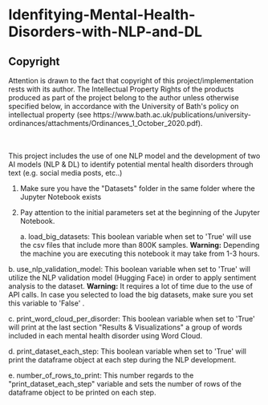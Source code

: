 # Idenfitying-Mental-Health-Disorders-with-NLP-and-DL

<h2>Copyright</h2>
Attention is drawn to the fact that copyright of this project/implementation rests with its author. The Intellectual Property Rights of the products produced as part of the project belong to the author unless otherwise specified below, in accordance with the University of Bath's policy on intellectual property (see
https://www.bath.ac.uk/publications/university-ordinances/attachments/Ordinances_1_October_2020.pdf).

<br><br>
This project includes the use of one NLP model and the development of two AI models (NLP &amp; DL) to identify potential mental health disorders through text (e.g. social media posts, etc..)

1. Make sure you have the "Datasets" folder in the same folder where the Jupyter Notebook exists
2. Pay attention to the initial parameters set at the beginning of the Jupyter Notebook.

   a. load_big_datasets: This boolean variable when set to 'True' will use the csv files that include more than 800K samples.
      **Warning:** Depending the machine you are executing this notebook it may take from 1-3 hours.


  b. use_nlp_validation_model: This boolean variable when set to 'True' will utilize the NLP validation model (Hugging Face) in order to apply 
                               sentiment analysis to the dataset.
      **Warning:** It requires a lot of time due to the use of API calls. In case you selected to load the big datasets, make sure you set this variable to 'False' .


  c. print_word_cloud_per_disorder: This boolean variable when set to 'True' will print at the last section "Results & Visualizations" a group of words 
                                    included in each mental health disorder using Word Cloud.

  d. print_dataset_each_step: This boolean variable when set to 'True' will print the dataframe object at each step during the NLP development.

  e. number_of_rows_to_print: This number regards to the "print_dataset_each_step" variable and sets the number of rows of the dataframe object to 
                              be printed on each step.
